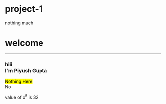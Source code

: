 # project-1
nothing much
<html>
  <head>
    
  </head>
  <body>
    <h1 aling="center"> welcome </h1>
    <hr>
    <h3> hiii <br> I'm Piyush Gupta </h3>
    <mark>Nothing Here</mark> <br>
    <del>No</del>
    <p>value of x<sup>5</sup> is 32</p>
  </body>
</html>
